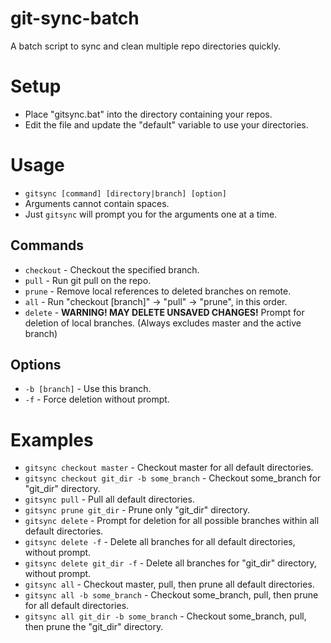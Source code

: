 # git-sync-batch
A batch script to sync and clean multiple repo directories quickly.

# Setup
- Place "gitsync.bat" into the directory containing your repos.
- Edit the file and update the "default" variable to use your directories.

# Usage
- `gitsync [command] [directory|branch] [option]`
- Arguments cannot contain spaces.
- Just `gitsync` will prompt you for the arguments one at a time.

## Commands
- `checkout` - Checkout the specified branch.
- `pull`     - Run git pull on the repo.
- `prune`    - Remove local references to deleted branches on remote.
- `all`      - Run "checkout [branch]" -> "pull" -> "prune", in this order.
- `delete`   - **WARNING! MAY DELETE UNSAVED CHANGES!** Prompt for deletion of local branches. (Always excludes master and the active branch)

## Options
- `-b [branch]` - Use this branch.
- `-f`          - Force deletion without prompt.

# Examples
- `gitsync checkout master` - Checkout master for all default directories.
- `gitsync checkout git_dir -b some_branch` - Checkout some_branch for "git_dir" directory.
- `gitsync pull` - Pull all default directories.
- `gitsync prune git_dir` - Prune only "git_dir" directory.
- `gitsync delete` - Prompt for deletion for all possible branches within all default directories.
- `gitsync delete -f` - Delete all branches for all default directories, without prompt.
- `gitsync delete git_dir -f` - Delete all branches for "git_dir" directory, without prompt.
- `gitsync all` - Checkout master, pull, then prune all default directories.
- `gitsync all -b some_branch` - Checkout some_branch, pull, then prune for all default directories.
- `gitsync all git_dir -b some_branch` - Checkout some_branch, pull, then prune the "git_dir" directory.
